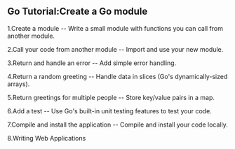 ## Go Tutorial:Create a Go module

1.Create a module -- Write a small module with functions you can call from another module.

2.Call your code from another module -- Import and use your new module.

3.Return and handle an error -- Add simple error handling.

4.Return a random greeting -- Handle data in slices (Go's dynamically-sized arrays).

5.Return greetings for multiple people -- Store key/value pairs in a map.

6.Add a test -- Use Go's built-in unit testing features to test your code.

7.Compile and install the application -- Compile and install your code locally.

8.Writing Web Applications



